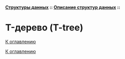 **[Структуры данных](../../README.md#data-structures) :: [Описание структур данных](../../README.md#data-structures-descriptions) ::**
# T-дерево (T-tree)

<!--

-->

[К оглавлению](../../README.md#data-structures-descriptions)



[К оглавлению](../../README.md#data-structures-descriptions)
